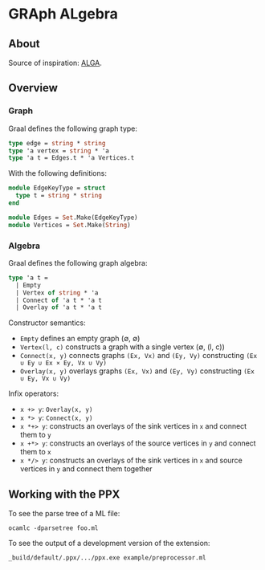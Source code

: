 # GRAph ALgebra

## About

Source of inspiration: [ALGA](https://github.com/snowleopard/alga).

## Overview

### Graph

Graal defines the following graph type:
```ocaml
type edge = string * string
type 'a vertex = string * 'a
type 'a t = Edges.t * 'a Vertices.t
```
With the following definitions:
```ocaml
module EdgeKeyType = struct
  type t = string * string
end

module Edges = Set.Make(EdgeKeyType)
module Vertices = Set.Make(String)
```
### Algebra

Graal defines the following graph algebra:
```ocaml
type 'a t =
  | Empty
  | Vertex of string * 'a
  | Connect of 'a t * 'a t
  | Overlay of 'a t * 'a t
```
Constructor semantics:

* `Empty` defines an empty graph (∅, ∅)
* `Vertex(l, c)` constructs a graph with a single vertex (∅, (l, c))
* `Connect(x, y)` connects graphs `(Ex, Vx)` and `(Ey, Vy)` constructing `(Ex ∪ Ey ∪ Ex × Ey, Vx ∪ Vy)`
* `Overlay(x, y)` overlays  graphs `(Ex, Vx)` and `(Ey, Vy)` constructing `(Ex ∪ Ey, Vx ∪ Vy)`

Infix operators:

* `x +> y`: `Overlay(x, y)`
* `x *> y`: `Connect(x, y)`
* `x *+> y`: constructs an overlays of the sink vertices in `x` and connect them to `y`
* `x +*> y`: constructs an overlays of the source vertices in `y` and connect them to `x`
* `x */> y`: constructs an overlays of the sink vertices in `x` and source vertices in `y` and connect them together

## Working with the PPX 

To see the parse tree of a ML file:
```
ocamlc -dparsetree foo.ml
```
To see the output of a development version of the extension:
```
_build/default/.ppx/.../ppx.exe example/preprocessor.ml
```
